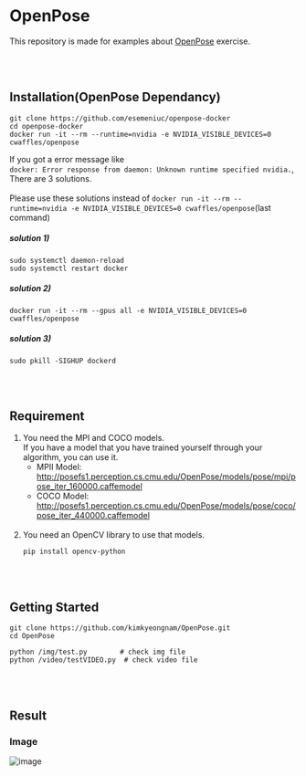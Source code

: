 # OpenPose
This repository is made for examples about [OpenPose](https://github.com/CMU-Perceptual-Computing-Lab/openpose) exercise.

<br><br>
## Installation(OpenPose Dependancy)
```
git clone https://github.com/esemeniuc/openpose-docker
cd openpose-docker
docker run -it --rm --runtime=nvidia -e NVIDIA_VISIBLE_DEVICES=0 cwaffles/openpose
```
If you got a error message like  
```docker: Error response from daemon: Unknown runtime specified nvidia.```, There are 3 solutions.  
<br>
Please use these solutions instead of ```docker run -it --rm --runtime=nvidia -e NVIDIA_VISIBLE_DEVICES=0 cwaffles/openpose```(last command)
<br>
##### solution 1)
```
sudo systemctl daemon-reload
sudo systemctl restart docker
```
##### solution 2)  
```docker run -it --rm --gpus all -e NVIDIA_VISIBLE_DEVICES=0 cwaffles/openpose```  
##### solution 3)  
```sudo pkill -SIGHUP dockerd```

<br><br>
## Requirement
1. You need the MPI and COCO models.  
   If you have a model that you have trained yourself through your algorithm, you can use it.
   * MPII Model: http://posefs1.perception.cs.cmu.edu/OpenPose/models/pose/mpi/pose_iter_160000.caffemodel
   * COCO Model: http://posefs1.perception.cs.cmu.edu/OpenPose/models/pose/coco/pose_iter_440000.caffemodel
   <br>
2. You need an OpenCV library to use that models.
   ```
   pip install opencv-python
   ```

<br><br>
## Getting Started
```
git clone https://github.com/kimkyeongnam/OpenPose.git
cd OpenPose

python /img/test.py        # check img file
python /video/testVIDEO.py  # check video file
```

<br><br>
## Result
### Image
![image](https://user-images.githubusercontent.com/38516906/74110804-df500480-4bd2-11ea-9137-ba5e597ff1a8.png)
